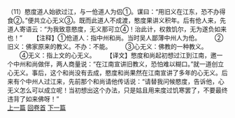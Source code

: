 （11）愍度道人始欲过江，与一伧道人为侣①。谋曰：“用旧义在江东，恐不办得食②。”便共立心无义③。既而此道人不成渡，憨度果讲义积年。后有伧人来，先道人寄语云：“为我致意愍度，无义那可立④！治此计，权救饥尔，无为遂负如来也！”
　　【注释】①伧道人：指中州和尚。当时吴人鄙薄中州人为伧。
　　②旧义：佛家原来的教义。不办：不能。
　　③心无义：佛教的一种教义。
　　④无义：指上文的心无义。
　　【译文】憋度和尚起初想过江到江南，邀一个中州和尚做伴，两人商量说：“在江南宣讲旧教义，恐怕难以糊口。”就一道创立心无义。事后，这个和尚没有去成，愍度和尚果然在江南宣讲了多年的心无义。后来有个中州人过江来，先前那个和尚请他传话说：“请替我问候愍度，告诉他，心无义怎么可以成立呢！当初想出这个办法，只是姑且用来度过饥寒罢了，不要最终违背了如来佛呀！”
<br>[上一篇](27_10) [回卷首](27_00) [下一篇](27_12)
